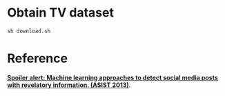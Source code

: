 # Obtain TV dataset
    sh download.sh

# Reference
**[Spoiler alert: Machine learning approaches to detect social media posts with revelatory information. (ASIST 2013)](https://asistdl.onlinelibrary.wiley.com/doi/epdf/10.1002/meet.14505001073)**.
